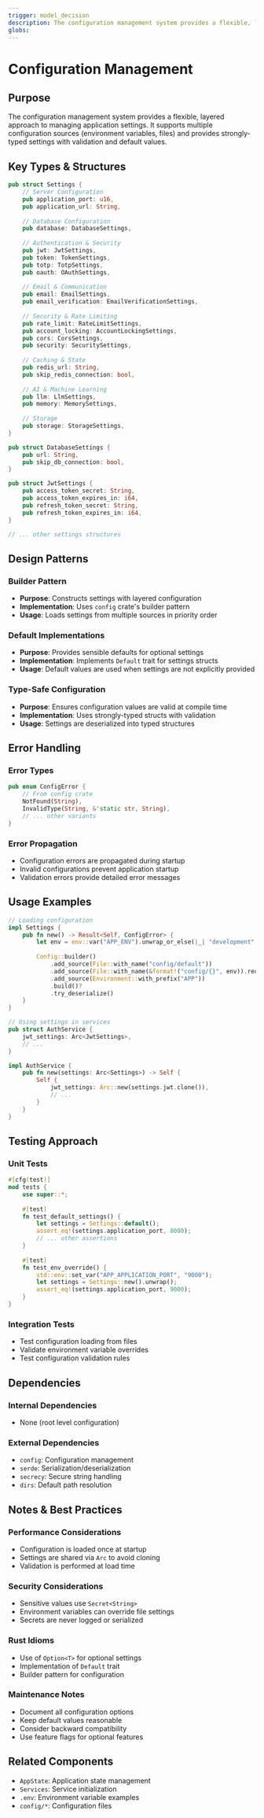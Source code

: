 ```yaml
---
trigger: model_decision
description: The configuration management system provides a flexible, layered approach to managing application settings. It supports multiple configuration sources (environment variables, files) and provides strongly-typed settings with validation and default values.
globs: 
---
```

# Configuration Management

## Purpose
The configuration management system provides a flexible, layered approach to managing application settings. It supports multiple configuration sources (environment variables, files) and provides strongly-typed settings with validation and default values.

## Key Types & Structures
```rust
pub struct Settings {
    // Server Configuration
    pub application_port: u16,
    pub application_url: String,
    
    // Database Configuration
    pub database: DatabaseSettings,
    
    // Authentication & Security
    pub jwt: JwtSettings,
    pub token: TokenSettings,
    pub totp: TotpSettings,
    pub oauth: OAuthSettings,
    
    // Email & Communication
    pub email: EmailSettings,
    pub email_verification: EmailVerificationSettings,
    
    // Security & Rate Limiting
    pub rate_limit: RateLimitSettings,
    pub account_locking: AccountLockingSettings,
    pub cors: CorsSettings,
    pub security: SecuritySettings,
    
    // Caching & State
    pub redis_url: String,
    pub skip_redis_connection: bool,
    
    // AI & Machine Learning
    pub llm: LlmSettings,
    pub memory: MemorySettings,
    
    // Storage
    pub storage: StorageSettings,
}

pub struct DatabaseSettings {
    pub url: String,
    pub skip_db_connection: bool,
}

pub struct JwtSettings {
    pub access_token_secret: String,
    pub access_token_expires_in: i64,
    pub refresh_token_secret: String,
    pub refresh_token_expires_in: i64,
}

// ... other settings structures
```

## Design Patterns
### Builder Pattern
- **Purpose**: Constructs settings with layered configuration
- **Implementation**: Uses `config` crate's builder pattern
- **Usage**: Loads settings from multiple sources in priority order

### Default Implementations
- **Purpose**: Provides sensible defaults for optional settings
- **Implementation**: Implements `Default` trait for settings structs
- **Usage**: Default values are used when settings are not explicitly provided

### Type-Safe Configuration
- **Purpose**: Ensures configuration values are valid at compile time
- **Implementation**: Uses strongly-typed structs with validation
- **Usage**: Settings are deserialized into typed structures

## Error Handling
### Error Types
```rust
pub enum ConfigError {
    // From config crate
    NotFound(String),
    InvalidType(String, &'static str, String),
    // ... other variants
}
```

### Error Propagation
- Configuration errors are propagated during startup
- Invalid configurations prevent application startup
- Validation errors provide detailed error messages

## Usage Examples
```rust
// Loading configuration
impl Settings {
    pub fn new() -> Result<Self, ConfigError> {
        let env = env::var("APP_ENV").unwrap_or_else(|_| "development".into());
        
        Config::builder()
            .add_source(File::with_name("config/default"))
            .add_source(File::with_name(&format!("config/{}", env)).required(false))
            .add_source(Environment::with_prefix("APP"))
            .build()?
            .try_deserialize()
    }
}

// Using settings in services
pub struct AuthService {
    jwt_settings: Arc<JwtSettings>,
    // ...
}

impl AuthService {
    pub fn new(settings: Arc<Settings>) -> Self {
        Self {
            jwt_settings: Arc::new(settings.jwt.clone()),
            // ...
        }
    }
}
```

## Testing Approach
### Unit Tests
```rust
#[cfg(test)]
mod tests {
    use super::*;
    
    #[test]
    fn test_default_settings() {
        let settings = Settings::default();
        assert_eq!(settings.application_port, 8080);
        // ... other assertions
    }
    
    #[test]
    fn test_env_override() {
        std::env::set_var("APP_APPLICATION_PORT", "9000");
        let settings = Settings::new().unwrap();
        assert_eq!(settings.application_port, 9000);
    }
}
```

### Integration Tests
- Test configuration loading from files
- Validate environment variable overrides
- Test configuration validation rules

## Dependencies
### Internal Dependencies
- None (root level configuration)

### External Dependencies
- `config`: Configuration management
- `serde`: Serialization/deserialization
- `secrecy`: Secure string handling
- `dirs`: Default path resolution

## Notes & Best Practices
### Performance Considerations
- Configuration is loaded once at startup
- Settings are shared via `Arc` to avoid cloning
- Validation is performed at load time

### Security Considerations
- Sensitive values use `Secret<String>`
- Environment variables can override file settings
- Secrets are never logged or serialized

### Rust Idioms
- Use of `Option<T>` for optional settings
- Implementation of `Default` trait
- Builder pattern for configuration

### Maintenance Notes
- Document all configuration options
- Keep default values reasonable
- Consider backward compatibility
- Use feature flags for optional features

## Related Components
- `AppState`: Application state management
- `Services`: Service initialization
- `.env`: Environment variable examples
- `config/*`: Configuration files
